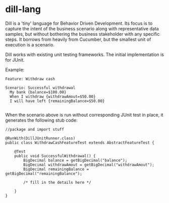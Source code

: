dill-lang
=========

Dill is a 'tiny' language for Behavior Driven Development. Its focus is to capture the
intent of the business scenario along with representative data samples, but without 
bothering the business stakeholder with any specific steps.
It borrows from heavily from Cucumber, but the smallest unit of execution is a scenario.

Dill works with existing unit testing frameworks. The initial implementation is for JUnit.

Example:
````
Feature: Withdraw cash

Scenario: Successful withdrawal
  My bank {balance=$100.00}
  When I withdraw {withdrawAmout=$50.00}
  I will have left {remainingBalance=$50.00}
  
````  

When the scenario above is run without corresponding JUnit test in place, it generates 
the following stub code:

````
//package and import stuff

@RunWith(DillJUnitRunner.class)
public class WithdrawCashFeatureTest extends AbstractFeatureTest {

	@Test
	public void SuccessfulWithdrawal() {
		BigDecimal balance = getBigDecimal("balance");
		BigDecimal withdrawAmout = getBigDecimal("withdrawAmout");
		BigDecimal remainingBalance = getBigDecimal("remainingBalance");
		
		/* fill in the details here */
		
	}
}
````
